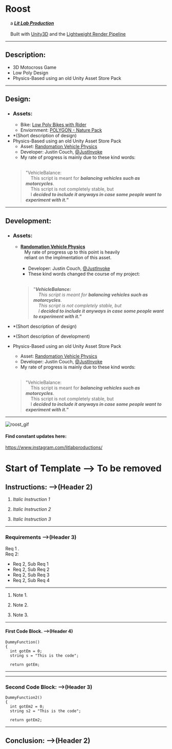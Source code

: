# **Roost**
&nbsp;&nbsp;&nbsp;&nbsp;a [***Lit Lab Production***](https://www.litlabproductions.com)  
<br/>
&nbsp;&nbsp;&nbsp;&nbsp;Built with [Unity3D](https://github.com/Unity-Technologies) and the [Lightweight Render Pipeline](https://github.com/Unity-Technologies/ScriptableRenderPipeline/wiki/Lightweight-Render-Pipeline)
***

## Description:
* 3D Motocross Game  
* Low Poly Design  
* Physics-Based using an old Unity Asset Store Pack  


***

## Design:
* ### Assets:  
    * Bike: [Low Poly Bikes with Rider](https://assetstore.unity.com/packages/3d/vehicles/land/5-low-poly-dirt-bike-with-rider-108067)
    * Enviornment: [POLYGON - Nature Pack](https://assetstore.unity.com/packages/3d/vegetation/trees/polygon-nature-pack-120152)
* *(Short description of design)
* Physics-Based using an old Unity Asset Store Pack  
    * Asset:     [Randomation Vehicle Physics](https://github.com/JustInvoke/Randomation-Vehicle-Physics)
    * Developer: Justin Couch, [@JustInvoke](https://github.com/JustInvoke)
    * My rate of progress is mainly due to these kind words:<br/><br/>
     > "VehicleBalance:  
     &nbsp;&nbsp;&nbsp;&nbsp;This script is meant for ***balancing vehicles such as motorcycles***.  
     &nbsp;&nbsp;&nbsp;&nbsp;This script is not completely stable, but  
     &nbsp;&nbsp;&nbsp;&nbsp;I ***decided to include it anyways in case some people want to experiment with it."***  

***

## Development:
* ### Assets:  
    * [**Randomation Vehicle Physics**](https://github.com/JustInvoke/Randomation-Vehicle-Physics)  
      &nbsp;&nbsp;&nbsp;My rate of progress up to this point is heavily  
      &nbsp;&nbsp;&nbsp;reliant on the implmentation of this asset.  
           <br/>
        * Developer: Justin Couch, [@JustInvoke](https://github.com/JustInvoke)
        * These kind words changed the course of my project:<br/><br/>
         > "***VehicleBalance:***  
                &nbsp;&nbsp;&nbsp;&nbsp;*This script is meant for* ***balancing vehicles such as motorcycles***.  
                &nbsp;&nbsp;&nbsp;&nbsp;*This script is not completely stable, but*  
                &nbsp;&nbsp;&nbsp;&nbsp;*I* ***decided to include it anyways in case some people want to experiment with it."***  

* *(Short description of design)
* *(Short description of development)
* Physics-Based using an old Unity Asset Store Pack  
    * Asset:     [Randomation Vehicle Physics](https://github.com/JustInvoke/Randomation-Vehicle-Physics)
    * Developer: Justin Couch, [@JustInvoke](https://github.com/JustInvoke)
    * My rate of progress is mainly due to these kind words:<br/><br/>
     > "VehicleBalance:  
     &nbsp;&nbsp;&nbsp;&nbsp;This script is meant for ***balancing vehicles such as motorcycles***.  
     &nbsp;&nbsp;&nbsp;&nbsp;This script is not completely stable, but  
     &nbsp;&nbsp;&nbsp;&nbsp;I ***decided to include it anyways in case some people want to experiment with it."***  

***


![roost_gif](https://user-images.githubusercontent.com/34845402/51783304-e5209800-20ec-11e9-869a-7039853b7ca6.gif)

#### Find constant updates here:
https://www.instagram.com/litlabproductions/

# Start of Template --> To be removed

## Instructions:  -->(Header 2)

1. *Italic Instruction 1*

2. *Italic Instruction 2*

3. *Italic Instruction 3*
***
### Requirements  -->(Header 3)
Req 1 .  
Req 2:
- Req 2, Sub Req 1
- Req 2, Sub Req 2
- Req 2, Sub Req 3
- Req 2, Sub Req 4
***
 
1. Note 1.

2. Note 2.

3. Note 3.  

***
#### First Code Block.  -->(Header 4)
```
DummyFunction()
{
  int gotEm = 0; 
  string s = "This is the code";

  return gotEm; 
```   
***  
***  
### Second Code Block:  -->(Header 3)
```
DummyFunction2()
{
  int gotEm2 = 0; 
  string s2 = "This is the code";

  return gotEm2; 

```
***
 
## Conclusion:  -->(Header 2)



